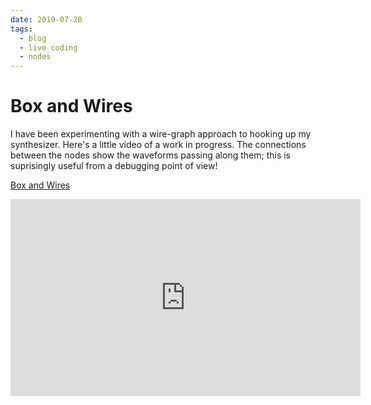 ```yaml
---
date: 2019-07-20
tags:
  - blog
  - live_coding
  - nodes
---
```


# Box and Wires 

I have been experimenting with a wire-graph approach to hooking up my synthesizer.  Here's a little video of a work in progress.  The connections between the nodes show the waveforms passing along them; this is suprisingly useful from a debugging point of view!

[Box and Wires](https://youtu.be/D1qzc986AO4)

<iframe width="560" height="315" src="https://www.youtube.com/embed/D1qzc986AO4" title="YouTube video player" frameborder="0" allow="accelerometer; autoplay; clipboard-write; encrypted-media; gyroscope; picture-in-picture" allowfullscreen></iframe>

<div class="ui section divider"></div>
<section id="socialMediaLinks"></section>
<div class="ui section divider"></div>
<div id="disqus_thread"></div>


